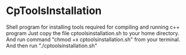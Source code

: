 # CpToolsInstallation
Shell program for installing tools required for compiling and running c++ program
Just copy the file cptoolsinstallation.sh to your home directory. And run command "chmod +x cptoolsinstallation.sh" from your terminal.
And then run "./cptoolsinstallation.sh"
